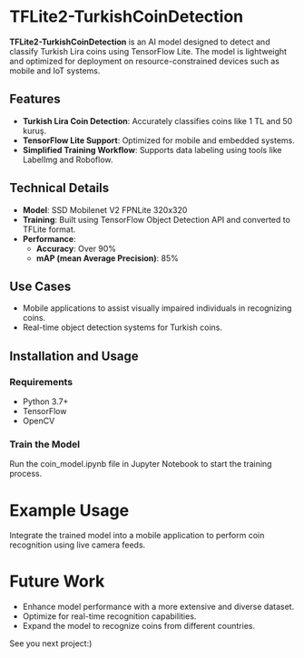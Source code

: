 # TFLite2-TurkishCoinDetection  



**TFLite2-TurkishCoinDetection** is an AI model designed to detect and classify Turkish Lira coins using TensorFlow Lite. The model is lightweight and optimized for deployment on resource-constrained devices such as mobile and IoT systems.  

## Features  
- **Turkish Lira Coin Detection**: Accurately classifies coins like 1 TL and 50 kuruş.  
- **TensorFlow Lite Support**: Optimized for mobile and embedded systems.  
- **Simplified Training Workflow**: Supports data labeling using tools like LabelImg and Roboflow.  

## Technical Details  
- **Model**: SSD Mobilenet V2 FPNLite 320x320  
- **Training**: Built using TensorFlow Object Detection API and converted to TFLite format.  
- **Performance**:  
  - **Accuracy**: Over 90%  
  - **mAP (mean Average Precision)**: 85%  

## Use Cases  
- Mobile applications to assist visually impaired individuals in recognizing coins.  
- Real-time object detection systems for Turkish coins.  

## Installation and Usage  

### Requirements  
- Python 3.7+  
- TensorFlow  
- OpenCV
 
### Train the Model
Run the coin_model.ipynb file in Jupyter Notebook to start the training process.

# Example Usage
Integrate the trained model into a mobile application to perform coin recognition using live camera feeds.

# Future Work
- Enhance model performance with a more extensive and diverse dataset.
- Optimize for real-time recognition capabilities.
- Expand the model to recognize coins from different countries.


See you next project:)
